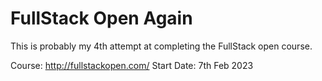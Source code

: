 # FullStack Open Again

This is probably my 4th attempt at completing the FullStack open course.

Course: http://fullstackopen.com/
Start Date: 7th Feb 2023

